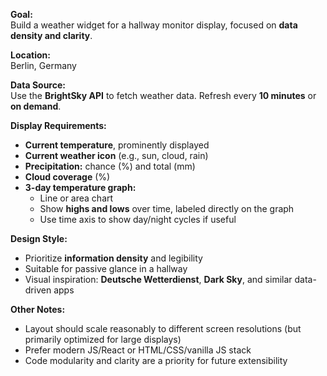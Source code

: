 **Goal:**  
Build a weather widget for a hallway monitor display, focused on **data density and clarity**.

**Location:**  
Berlin, Germany

**Data Source:**  
Use the **BrightSky API** to fetch weather data. Refresh every **10 minutes** or **on demand**.

**Display Requirements:**  
- **Current temperature**, prominently displayed  
- **Current weather icon** (e.g., sun, cloud, rain)  
- **Precipitation:** chance (%) and total (mm)  
- **Cloud coverage** (%)  
- **3-day temperature graph:**  
  - Line or area chart  
  - Show **highs and lows** over time, labeled directly on the graph  
  - Use time axis to show day/night cycles if useful

**Design Style:**  
- Prioritize **information density** and legibility  
- Suitable for passive glance in a hallway  
- Visual inspiration: **Deutsche Wetterdienst**, **Dark Sky**, and similar data-driven apps

**Other Notes:**  
- Layout should scale reasonably to different screen resolutions (but primarily optimized for large displays)  
- Prefer modern JS/React or HTML/CSS/vanilla JS stack  
- Code modularity and clarity are a priority for future extensibility

